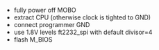 - fully power off MOBO
- extract CPU (otherwise clock is tighted to GND)
- connect programmer GND
- use 1.8V levels ft2232_spi with default divisor=4
- flash M_BIOS
